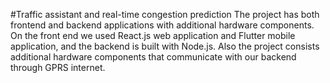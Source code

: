 #Traffic assistant and real-time congestion prediction
The project has both frontend and backend applications with additional hardware components. On the front end we used React.js web application and Flutter mobile application, and the backend is built with Node.js. Also the project consists additional hardware components that communicate with our backend through GPRS internet.
